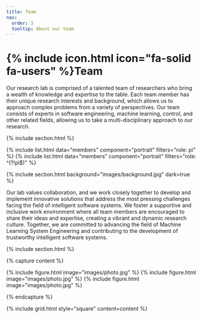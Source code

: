 ```yaml
---
title: Team
nav:
  order: 3
  tooltip: About our team
---
```


# {% include icon.html icon="fa-solid fa-users" %}Team


Our research lab is comprised of a talented team of researchers who bring a wealth of knowledge and expertise to the table. Each team member has their unique research interests and background, which allows us to approach complex problems from a variety of perspectives. Our team consists of experts in software engineering, machine learning, control, and other related fields, allowing us to take a multi-disciplinary approach to our research.


{% include section.html %}

{% include list.html data="members" component="portrait" filters="role: pi" %}
{% include list.html data="members" component="portrait" filters="role: ^(?!pi$)" %}

{% include section.html background="images/background.jpg" dark=true %}

Our lab values collaboration, and we work closely together to develop and implement innovative solutions that address the most pressing challenges facing the field of intelligent software systems. We foster a supportive and inclusive work environment where all team members are encouraged to share their ideas and expertise, creating a vibrant and dynamic research culture. Together, we are committed to advancing the field of Machine Learning System Engineering and contributing to the development of trustworthy intelligent software systems.

{% include section.html %}

{% capture content %}

{% include figure.html image="images/photo.jpg" %}
{% include figure.html image="images/photo.jpg" %}
{% include figure.html image="images/photo.jpg" %}

{% endcapture %}

{% include grid.html style="square" content=content %}

